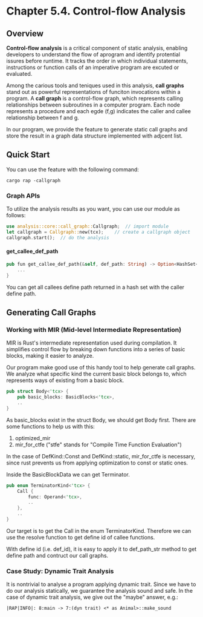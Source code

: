 # Chapter 5.4. Control-flow Analysis

## Overview
**Control-flow analysis** is a critical component of static analysis, enabling developers to understand the flow of aprogram and identify protential issures before runtime. It tracks the order in which individual statements, instructions or function calls of an imperative program are excuted or evaluated. 

Among the carious tools and teniques used in this analysis, **call graphs** stand out as powerful representations of funciton invocations within a program. A **call graph** is a control-flow graph, which represents calling relationships between subroutines in a computer program. Each node represents a procedure and each egde (f,g) indicates the caller and callee relationship between f and g. 

In our program, we provide the feature to generate static call graphs and store the result in a graph data structure implemented with adjcent list.

## Quick Start

You can use the feature with the following command:

```shell
cargo rap -callgraph
```

### Graph APIs

To utilize the analysis results as you want, you can use our module as follows:
```rust
use analysis::core::call_graph::Callgraph;  // import module
let callgraph = Callgraph::new(tcx);    // create a callgraph object
callgraph.start();  // do the analysis
```

#### get_callee_def_path

```rust
pub fun get_callee_def_path(&self, def_path: String) -> Option<HashSet<String>>{
    ...
}
```

You can get all callees define path returned in a hash set with the caller define path.

## Generating Call Graphs

### Working with MIR (Mid-level Intermediate Representation)

MIR is Rust's intermediate representation used during compilation. It simplifies control flow by breaking down functions into a series of basic blocks, making it easier to analyze. 

Our program make good use of this handy tool to help generate call graphs. We analyze what specific kind the current basic block belongs to, which represents ways of existing from a basic block. 

```rust
pub struct Body<'tcx> {
    pub basic_blocks: BasicBlocks<'tcx>,
    ..
}

```

As basic_blocks exist in the struct Body, we should get Body first. There are some  functions to help us with this:
1. optimized_mir
2. mir_for_ctfe ("stfe" stands for "Compile Time Function Evaluation")

In the case of DefKind::Const and DefKind::static, mir_for_ctfe is necessary, since rust prevents us from applying optimization to const or static ones.

Inside the BasicBlockData we can get Terminator.

```rust
pub enum TerminatorKind<'tcx> {
    Call {
        func: Operand<'tcx>,
        ..
    },
    ..
}
```

Our target is to get the Call in the enum TerminatorKind. Therefore we can use the resolve function to get define id of callee functions.

With define id (i.e. def_id), it is easy to apply it to def_path_str method to get define path and contruct our call graphs.


### Case Study: Dynamic Trait Analysis


It is nontrivial to analyse a program applying dynamic trait. Since we have to do our analysis statically, we guarantee the analysis sound and safe. In the case of dynamic trait analysis, we give out the "maybe" answer, e.g.:
```
|RAP|INFO|: 8:main -> 7:(dyn trait) <* as Animal>::make_sound
```
